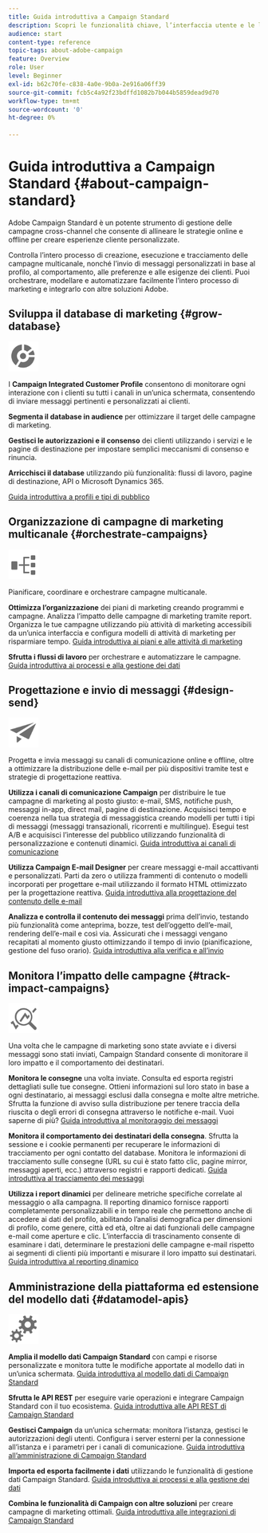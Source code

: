 ```yaml
---
title: Guida introduttiva a Campaign Standard
description: Scopri le funzionalità chiave, l’interfaccia utente e le linee guida globali.
audience: start
content-type: reference
topic-tags: about-adobe-campaign
feature: Overview
role: User
level: Beginner
exl-id: b62c70fe-c838-4a0e-9b0a-2e916a06ff39
source-git-commit: fcb5c4a92f23bdffd1082b7b044b5859dead9d70
workflow-type: tm+mt
source-wordcount: '0'
ht-degree: 0%

---
```


# Guida introduttiva a Campaign Standard {#about-campaign-standard}

 Adobe Campaign Standard è un potente strumento di gestione delle campagne cross-channel che consente di allineare le strategie online e offline per creare esperienze cliente personalizzate.

Controlla l’intero processo di creazione, esecuzione e tracciamento delle campagne multicanale, nonché l’invio di messaggi personalizzati in base al profilo, al comportamento, alle preferenze e alle esigenze dei clienti. Puoi orchestrare, modellare e automatizzare facilmente l’intero processo di marketing e integrarlo con altre soluzioni Adobe.

## Sviluppa il database di marketing {#grow-database}

<img width="60px" alt="condizioni" src="assets/icon_segment.svg"/>

I **Campaign Integrated Customer Profile** consentono di monitorare ogni interazione con i clienti su tutti i canali in un’unica schermata, consentendo di inviare messaggi pertinenti e personalizzati ai clienti.

**Segmenta il database in audience** per ottimizzare il target delle campagne di marketing.

**Gestisci le autorizzazioni e il consenso** dei clienti utilizzando i servizi e le pagine di destinazione per impostare semplici meccanismi di consenso e rinuncia.

**Arricchisci il database** utilizzando più funzionalità: flussi di lavoro, pagine di destinazione, API o Microsoft Dynamics 365.

[Guida introduttiva a profili e tipi di pubblico](../../audiences/using/get-started-profiles-and-audiences.md)

## Organizzazione di campagne di marketing multicanale {#orchestrate-campaigns}

<img width="60px" alt="condizioni" src="assets/icon_workflows.svg"/>

Pianificare, coordinare e orchestrare campagne multicanale.

**Ottimizza l’organizzazione** dei piani di marketing creando programmi e campagne. Analizza l’impatto delle campagne di marketing tramite report. Organizza le tue campagne utilizzando più attività di marketing accessibili da un’unica interfaccia e configura modelli di attività di marketing per risparmiare tempo. [Guida introduttiva ai piani e alle attività di marketing](../../start/using/programs-and-campaigns.md)

**Sfrutta i flussi di lavoro** per orchestrare e automatizzare le campagne. [Guida introduttiva ai processi e alla gestione dei dati](../../automating/using/get-started-workflows.md)

## Progettazione e invio di messaggi {#design-send}

<img width="60px" alt="condizioni" src="assets/icon_send.svg"/>

Progetta e invia messaggi su canali di comunicazione online e offline, oltre a ottimizzare la distribuzione delle e-mail per più dispositivi tramite test e strategie di progettazione reattiva.

**Utilizza i canali di comunicazione Campaign** per distribuire le tue campagne di marketing al posto giusto: e-mail, SMS, notifiche push, messaggi in-app, direct mail, pagine di destinazione. Acquisisci tempo e coerenza nella tua strategia di messaggistica creando modelli per tutti i tipi di messaggi (messaggi transazionali, ricorrenti e multilingue). Esegui test A/B e acquisisci l’interesse del pubblico utilizzando funzionalità di personalizzazione e contenuti dinamici. [Guida introduttiva ai canali di comunicazione](../../channels/using/get-started-communication-channels.md)

**Utilizza Campaign E-mail Designer** per creare messaggi e-mail accattivanti e personalizzati. Parti da zero o utilizza frammenti di contenuto o modelli incorporati per progettare e-mail utilizzando il formato HTML ottimizzato per la progettazione reattiva. [Guida introduttiva alla progettazione del contenuto delle e-mail](../../designing/using/designing-content-in-adobe-campaign.md)

**Analizza e controlla il contenuto dei messaggi** prima dell’invio, testando più funzionalità come anteprima, bozze, test dell’oggetto dell’e-mail, rendering dell’e-mail e così via. Assicurati che i messaggi vengano recapitati al momento giusto ottimizzando il tempo di invio (pianificazione, gestione del fuso orario). [Guida introduttiva alla verifica e all’invio](../../sending/using/get-started-sending-messages.md)

## Monitora l’impatto delle campagne {#track-impact-campaigns}

<img width="60px" alt="condizioni" src="assets/icon_report.svg"/>

Una volta che le campagne di marketing sono state avviate e i diversi messaggi sono stati inviati, Campaign Standard consente di monitorare il loro impatto e il comportamento dei destinatari.

**Monitora le consegne** una volta inviate. Consulta ed esporta registri dettagliati sulle tue consegne. Ottieni informazioni sul loro stato in base a ogni destinatario, ai messaggi esclusi dalla consegna e molte altre metriche.
Sfrutta la funzione di avviso sulla distribuzione per tenere traccia della riuscita o degli errori di consegna attraverso le notifiche e-mail. Vuoi saperne di più? [Guida introduttiva al monitoraggio dei messaggi](../../sending/using/monitoring-a-delivery.md)

**Monitora il comportamento dei destinatari della consegna**. Sfrutta la sessione e i cookie permanenti per recuperare le informazioni di tracciamento per ogni contatto del database. Monitora le informazioni di tracciamento sulle consegne (URL su cui è stato fatto clic, pagine mirror, messaggi aperti, ecc.) attraverso registri e rapporti dedicati. [Guida introduttiva al tracciamento dei messaggi](../../sending/using/tracking-messages.md)

**Utilizza i report dinamici** per delineare metriche specifiche correlate al messaggio o alla campagna. Il reporting dinamico fornisce rapporti completamente personalizzabili e in tempo reale che permettono anche di accedere ai dati del profilo, abilitando l’analisi demografica per dimensioni di profilo, come genere, città ed età, oltre ai dati funzionali delle campagne e-mail come aperture e clic. L’interfaccia di trascinamento consente di esaminare i dati, determinare le prestazioni delle campagne e-mail rispetto ai segmenti di clienti più importanti e misurare il loro impatto sui destinatari. [Guida introduttiva al reporting dinamico](../../reporting/using/about-dynamic-reports.md)

## Amministrazione della piattaforma ed estensione del modello dati {#datamodel-apis}

<img width="60px" alt="condizioni" src="assets/icon_admin.svg"/>

**Amplia il modello dati Campaign Standard** con campi e risorse personalizzate e monitora tutte le modifiche apportate al modello dati in un’unica schermata. [Guida introduttiva al modello dati di Campaign Standard](../../developing/using/get-started-data-model.md)

**Sfrutta le API REST** per eseguire varie operazioni e integrare Campaign Standard con il tuo ecosistema. [Guida introduttiva alle API REST di Campaign Standard](../../api/using/get-started-apis.md)

**Gestisci Campaign** da un’unica schermata: monitora l’istanza, gestisci le autorizzazioni degli utenti. Configura i server esterni per la connessione all’istanza e i parametri per i canali di comunicazione. [Guida introduttiva all’amministrazione di Campaign Standard](../../administration/using/get-started-campaign-administration.md)

**Importa ed esporta facilmente i dati** utilizzando le funzionalità di gestione dati Campaign Standard. [Guida introduttiva ai processi e alla gestione dei dati](../../automating/using/get-started-workflows.md)

**Combina le funzionalità di Campaign con altre soluzioni** per creare campagne di marketing ottimali. [Guida introduttiva alle integrazioni di Campaign Standard](../../integrating/using/get-started-campaign-integrations.md)

